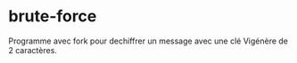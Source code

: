 # brute-force
Programme avec fork pour dechiffrer un message avec une clé Vigénère de 2 caractères.
